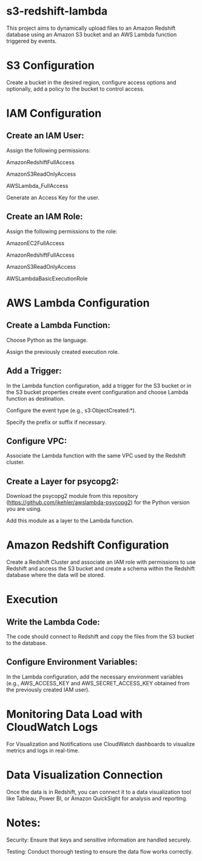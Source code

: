 # s3-redshift-lambda
This project aims to dynamically upload files to an Amazon Redshift database using an Amazon S3 bucket and an AWS Lambda function triggered by events.

# S3 Configuration

Create a bucket in the desired region, configure access options and optionally, add a policy to the bucket to control access.

# IAM Configuration

## Create an IAM User:

Assign the following permissions:

AmazonRedshiftFullAccess

AmazonS3ReadOnlyAccess

AWSLambda_FullAccess

Generate an Access Key for the user.

## Create an IAM Role:

Assign the following permissions to the role:

AmazonEC2FullAccess

AmazonRedshiftFullAccess

AmazonS3ReadOnlyAccess

AWSLambdaBasicExecutionRole

# AWS Lambda Configuration

## Create a Lambda Function:

Choose Python as the language.

Assign the previously created execution role.

## Add a Trigger:

In the Lambda function configuration, add a trigger for the S3 bucket or in the S3 bucket properties create event configuration and choose Lambda function as destination.

Configure the event type (e.g., s3:ObjectCreated:*).

Specify the prefix or suffix if necessary.

## Configure VPC:

Associate the Lambda function with the same VPC used by the Redshift cluster.

## Create a Layer for psycopg2:

Download the psycopg2 module from this repository (https://github.com/jkehler/awslambda-psycopg2) for the Python version you are using.

Add this module as a layer to the Lambda function.

# Amazon Redshift Configuration

Create a Redshift Cluster and associate an IAM role with permissions to use Redshift and access the S3 bucket and create a schema within the Redshift database where the data will be stored.

# Execution

## Write the Lambda Code:

The code should connect to Redshift and copy the files from the S3 bucket to the database.

## Configure Environment Variables:

In the Lambda configuration, add the necessary environment variables (e.g., AWS_ACCESS_KEY and AWS_SECRET_ACCESS_KEY obtained from the previously created IAM user).

# Monitoring Data Load with CloudWatch Logs

For Visualization and Notifications use CloudWatch dashboards to visualize metrics and logs in real-time.

# Data Visualization Connection

Once the data is in Redshift, you can connect it to a data visualization tool like Tableau, Power BI, or Amazon QuickSight for analysis and reporting.

# Notes:

Security: Ensure that keys and sensitive information are handled securely.

Testing: Conduct thorough testing to ensure the data flow works correctly.
